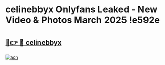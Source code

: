 # celinebbyx Onlyfans Leaked - New Video & Photos March 2025 !e592e

# <h2><a href="https://z2vbdt.iuczelnia.edu.pl?title=celinebbyx&ref=e592e">🔗👉 🔴 celinebbyx</a></h2>

[![acn](https://github.com/user-attachments/assets/0f9c940e-d8b0-45ae-aac7-cd30a18b3e1c)](https://z2vbdt.iuczelnia.edu.pl?title=celinebbyx&ref=e592e)

